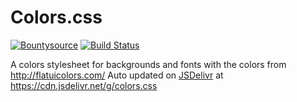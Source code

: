 # Colors.css

[![Bountysource](https://www.bountysource.com/badge/tracker?tracker_id=4691114)](https://www.bountysource.com/teams/eustasy/issues?tracker_ids=4691114)
[![Build Status](https://travis-ci.org/eustasy/Colors.css.svg?branch=master)](https://travis-ci.org/eustasy/Colors.css)

A colors stylesheet for backgrounds and fonts with the colors from http://flatuicolors.com/
Auto updated on [JSDelivr](http://www.jsdelivr.com/?query=colors.css) at https://cdn.jsdelivr.net/g/colors.css
